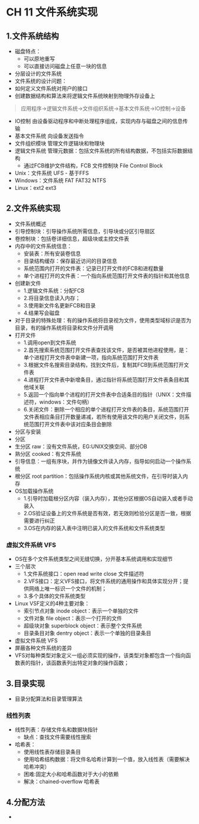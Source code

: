 # CH 11 文件系统实现

## 1.文件系统结构

- 磁盘特点：
  - 可以原地重写
  - 可以直接访问磁盘上任意一块的信息
- 分层设计的文件系统
- 文件系统的设计问题：
- 如何定义文件系统对用户的接口
- 创建数据结构和算法来将逻辑文件系统映射到物理外存设备上
> 应用程序->逻辑文件系统->文件组织系统->基本文件系统->IO控制->设备
- IO控制  由设备驱动程序和中断处理程序组成，实现内存与磁盘之间的信息传输
- 基本文件系统 向设备发送指令
- 文件组织模块 管理文件逻辑块和物理块
- 逻辑文件系统 管理元数据：包括文件系统的所有结构数据，不包括实际数据结构
  - 通过FCB维护文件结构，FCB 文件控制块 File Control Block
- Unix：文件系统 UFS - 基于FFS
- Windows：文件系统 FAT FAT32 NTFS
- Linux：ext2 ext3

## 2.文件系统实现

- 文件系统概述
- 引导控制块：引导操作系统所需信息，引导块或分区引导扇区
- 卷控制块：包括卷详细信息，超级块或主控文件表
- 内存中的文件系统信息：
  - 安装表：所有安装卷信息
  - 目录结构缓存：保存最近访问的目录信息
  - 系统范围内打开的文件表：记录已打开文件的FCB和进程数量
  - 单个进程打开的文件表：一个指向系统范围打开文件表的指针和其他信息
- 创建新文件
  - 1.逻辑文件系统：分配FCB
  - 2.将目录信息读入内存；
  - 3.使用新文件名更新FCB和目录
  - 4.结果写会磁盘
- 对于目录的特殊处理：有的操作系统将目录视为文件，使用类型域标识是否为目录，有的操作系统将目录和文件分开调用
- 打开文件
  - 1.调用open到文件系统
  - 2.首先搜索系统范围打开文件表查找该文件，是否被其他进程使用，是：单个进程打开文件表中新建一项，指向系统范围打开文件表
  - 3.根据文件名搜索目录结构，找到文件后，复制其FCB到系统范围打开文件表
  - 4.进程打开文件表中新增条目，通过指针将系统范围打开文件表条目和其他域关联
  - 5.返回一个指向单个进程的打开文件表中合适条目的指针（UNIX：文件描述符，windows：文件句柄）
  - 6.关闭文件：删除一个相应的单个进程打开文件表的条目，系统范围打开文件表相应条目打开数量递减，若所有使用该文件的用户关闭文件，则系统范围打开文件表中该对应条目会删除
- 分区与安装
- 分区
- 生分区 raw：没有文件系统，EG:UNIX交换空间、部分DB
- 熟分区 cooked：有文件系统
- 引导信息：一组有序块，并作为镜像文件读入内存，指导如何启动一个操作系统
- 根分区 root partition：包括操作系统内核或其他系统文件，在引导时装入内存
- OS加载操作系统
  - 1.引导时加载根分区内容（装入内存），其他分区根据OS自动装入或者手动装入
  - 2.OS验证设备上的文件系统是否有效，若无效则检验分区是否一致，根据需要进行纠正
  - 3.OS在内存的装入表中注明已装入的文件系统和文件系统类型

### 虚拟文件系统 VFS

- OS在多个文件系统类型之间无缝切换，分开基本系统调用和实现细节
- 三个层次
  - 1.文件系统接口：open read write close 文件描述符
  - 2.VFS接口：定义VFS接口，将文件系统的通用操作和具体实现分开；提供网络上唯一标识一个文件的机制；
  - 3.多个具体的文件系统类型
- Linux VSF定义的4种主要对象：
  - 索引节点对象 inode object：表示一个单独的文件
  - 文件对象 file object：表示一个打开的文件
  - 超级块对象 superblock object：表示整个文件系统
  - 目录条目对象 dentry object：表示一个单独的目录条目
- 虚拟文件系统 VFS
- 屏蔽各种文件系统的差异
- VFS对每种类型对象定义一组必须实现的操作，该类型对象都包含一个指向函数表的指针，该函数表列出特定对象的操作函数；

## 3.目录实现

- 目录分配算法和目录管理算法
  
### 线性列表

- 线性列表：存储文件名和数据块指针
  - 缺点：查找文件需要线性搜索
- 哈希表：
  - 使用线性表存储目录条目
  - 使用哈希结构数据：将文件名哈希计算到一个值，放入线性表（需要解决哈希冲突）
  - 困难:固定大小和哈希函数对于大小的依赖
  - 解决：chained-overflow 哈希表

## 4.分配方法

- 